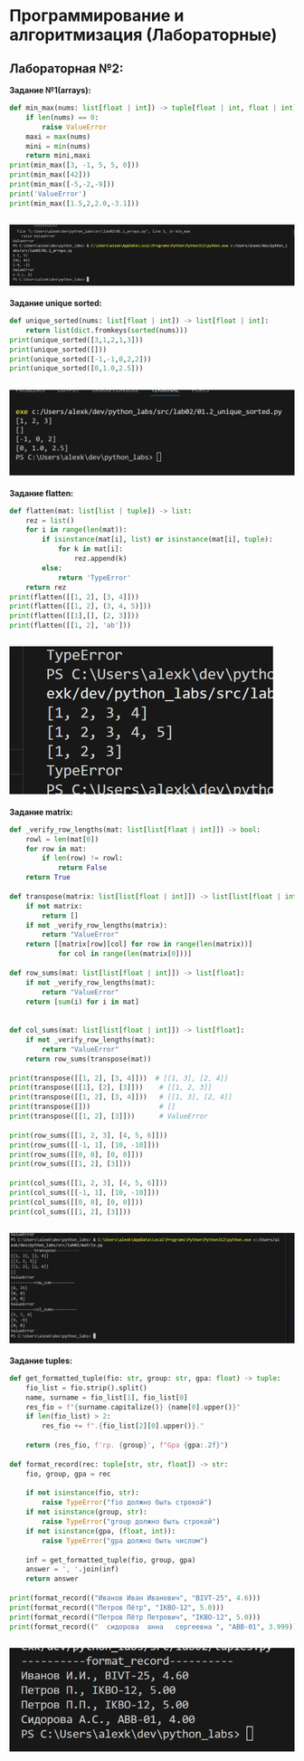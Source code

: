 <h1>Программирование и алгоритмизация (Лабораторные)</h1>

<h2>Лабораторная №2:</h2>

**Задание №1(arrays):**
```python
def min_max(nums: list[float | int]) -> tuple[float | int, float | int]:
    if len(nums) == 0:
        raise ValueError
    maxi = max(nums)
    mini = min(nums)
    return mini,maxi
print(min_max([3, -1, 5, 5, 0]))
print(min_max([42]))
print(min_max([-5,-2,-9]))
print('ValueError')
print(min_max([1.5,2,2.0,-3.1]))

```
![exe1!](/images/lab02/arrays.png)
-------------------------------------------
**Задание unique sorted:**
```python
def unique_sorted(nums: list[float | int]) -> list[float | int]:
    return list(dict.fromkeys(sorted(nums)))
print(unique_sorted([3,1,2,1,3]))
print(unique_sorted([]))
print(unique_sorted([-1,-1,0,2,2]))
print(unique_sorted([0,1.0,2.5]))
```
![exe2!](/images/lab02/unique_sorted.png)
-------------------------------------------
**Задание flatten:**
```python
def flatten(mat: list[list | tuple]) -> list:
    rez = list()
    for i in range(len(mat)):
        if isinstance(mat[i], list) or isinstance(mat[i], tuple):
            for k in mat[i]:
                rez.append(k)
        else:
            return 'TypeError'
    return rez
print(flatten([[1, 2], [3, 4]]))
print(flatten([[1, 2], (3, 4, 5)]))
print(flatten([[1],[], [2, 3]]))
print(flatten([[1, 2], 'ab']))
```
![exe3!](/images/lab02/flatten.png)
-------------------------------------------
**Задание matrix:**
```python
def _verify_row_lengths(mat: list[list[float | int]]) -> bool:
    rowl = len(mat[0])
    for row in mat:
        if len(row) != rowl:
            return False
    return True

def transpose(matrix: list[list[float | int]]) -> list[list[float | int]] | str:
    if not matrix:
        return []
    if not _verify_row_lengths(matrix):
        return "ValueError"
    return [[matrix[row][col] for row in range(len(matrix))] 
            for col in range(len(matrix[0]))]

def row_sums(mat: list[list[float | int]]) -> list[float]:
    if not _verify_row_lengths(mat):
        return "ValueError"
    return [sum(i) for i in mat]


def col_sums(mat: list[list[float | int]]) -> list[float]:
    if not _verify_row_lengths(mat):
        return "ValueError"
    return row_sums(transpose(mat))

print(transpose([[1, 2], [3, 4]]))  # [[1, 3], [2, 4]]
print(transpose([[1], [2], [3]]))    # [[1, 2, 3]]
print(transpose([[1, 2], [3, 4]]))   # [[1, 3], [2, 4]]
print(transpose([]))                 # []
print(transpose([[1, 2], [3]]))      # ValueError

print(row_sums([[1, 2, 3], [4, 5, 6]]))
print(row_sums([[-1, 1], [10, -10]]))
print(row_sums([[0, 0], [0, 0]]))
print(row_sums([[1, 2], [3]]))

print(col_sums([[1, 2, 3], [4, 5, 6]]))
print(col_sums([[-1, 1], [10, -10]]))
print(col_sums([[0, 0], [0, 0]]))
print(col_sums([[1, 2], [3]]))

```
![exe4!](/images/lab02/matrix.png)
-------------------------------------------
**Задание tuples:**
```python
def get_formatted_tuple(fio: str, group: str, gpa: float) -> tuple:
    fio_list = fio.strip().split()
    name, surname = fio_list[1], fio_list[0]
    res_fio = f"{surname.capitalize()} {name[0].upper()}"
    if len(fio_list) > 2:
        res_fio += f".{fio_list[2][0].upper()}."
        
    return (res_fio, f'гр. {group}', f"Gpa {gpa:.2f}")

def format_record(rec: tuple[str, str, float]) -> str:
    fio, group, gpa = rec

    if not isinstance(fio, str):
        raise TypeError("fio должно быть строкой")
    if not isinstance(group, str):
        raise TypeError("group должно быть строкой")
    if not isinstance(gpa, (float, int)):
        raise TypeError("gpa должно быть числом")
    
    inf = get_formatted_tuple(fio, group, gpa)
    answer = ', '.join(inf)
    return answer

print(format_record(("Иванов Иван Иванович", "BIVT-25", 4.6)))
print(format_record(("Петров Пётр", "IKBO-12", 5.0)))
print(format_record(("Петров Пётр Петрович", "IKBO-12", 5.0)))
print(format_record(("  сидорова  анна   сергеевна ", "ABB-01", 3.999)))
```
![exe5!](/images/lab02/tuples.png)
-------------------------------------------
